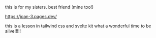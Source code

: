 this is for my sisters. best friend (mine too!)

https://joan-3.pages.dev/

this is a lesson in tailwind css and svelte kit what a wonderful time to be alive!!!!! 
